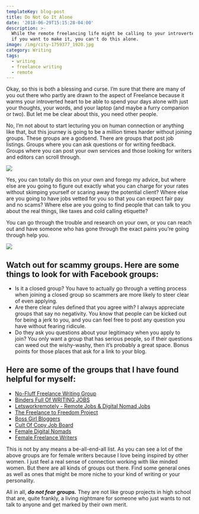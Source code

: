 ```yaml
---
templateKey: blog-post
title: Do Not Go It Alone
date: '2018-06-29T15:15:28-04:00'
description: >-
  While the remote freelancing life might be calling to your introverted side,
  if you want to make it, you can't do this alone. 
image: /img/city-1759377_1920.jpg
category: Writing
tags:
  - writing
  - freelance writing
  - remote
---
```

Okay, so this is both a blessing and curse. I’m sure that there are many of you out there who partly are drawn to the aspect of Freelance because it warms your introverted heart to be able to spend your days alone with just your thoughts, your words, and your laptop (and maybe a furry companion or two). But let me be clear about this, you need other people. 

No, I’m not about to start lecturing you on human connection or anything like that, but this journey is going to be a million times harder without joining groups. These groups are a godsend. There are groups that post job listings. Groups where you can ask questions or for writing feedback. Groups where you can post your own services and those looking for writers and editors can scroll through. 

![](/img/freelance-writer-meme.jpg)

Yes, you can totally do this on your own and forego my advice, but where else are you going to figure out exactly what you can charge for your rates without skimping yourself or scaring away the potential client? Where else are you going to have jobs vetted for you so that you can expect fair pay and no scams? Where else are you going to find people that can talk to you about the real things, like taxes and cold calling etiquette? 

You can go through the trouble and research on your own, or you can reach out and have someone who has gone through the exact pains you’re going through help you. 

![](/img/team-3373638_1920.jpg)

## Watch out for scammy groups. Here are some things to look for with Facebook groups:

* Is it a closed group? You have to actually go through a vetting process when joining a closed group so scammers are more likely to steer clear of even applying.
* Are there clear rules defined that you agree with? I always appreciate groups that say no negativity. You know that people can be kicked out for being a jerk to you, and you can feel free to post any question you have without fearing ridicule.  
* Do they ask you questions about your legitimacy when you apply to join? You only want a group that has serious people, so if their questions can weed out the wishy-washy, then it’s probably a great space. Bonus points for those places that ask for a link to your blog. 

## Here are some of the groups that I have found helpful for myself:

* [No-Fluff Freelance Writing Group](https://www.facebook.com/groups/440171039708533/?ref=bookmarks)
* [Binders Full Of WRITING JOBS](https://www.facebook.com/groups/1983851761839133/?ref=bookmarks)
* [Letsworkremotely - Remote Jobs & Digital Nomad Jobs](https://www.facebook.com/groups/827012854123588/?ref=bookmarks)
* [The Freelance to Freedom Project](https://www.facebook.com/groups/ftfpcommunity/)
* [Boss Girl Bloggers](https://www.facebook.com/groups/BossGirlBloggers/)
* [Cult Of Copy Job Board](https://www.facebook.com/groups/copyjobs/)
* [Female Digital Nomads](https://www.facebook.com/groups/138860990111757/)
* [Female Freelance Writers](https://www.facebook.com/groups/FemaleFreelanceWriters/)

This is not by any means a be-all-end-all list. As you can see a lot of the above groups are for female writers because I love being inspired by other women. I just feel a real sense of connection working with like minded women. But there are all kinds of groups out there. Find some general ones as well as ones that might be more niche to your kind of writing or your personality. 

All in all, _**do not fear groups.**_ They are not like group projects in high school that are, quite frankly, a living nightmare for someone who just wants to not talk to anyone and get marked by their own merit.
